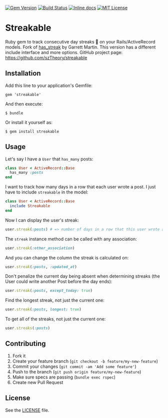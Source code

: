 [![Gem Version](https://badge.fury.io/rb/streakable.svg)](https://badge.fury.io/rb/streakable) [![Build Status](https://travis-ci.org/szTheory/streakable.svg?branch=master)](https://travis-ci.org/szTheory/streakable) [![Inline docs](http://inch-ci.org/github/szTheory/streakable.svg?branch=master)](http://inch-ci.org/github/szTheory/streakable) [![MIT License](https://img.shields.io/github/license/mashape/apistatus.svg)](https://github.com/szTheory/streakable/blob/master/LICENSE.txt)

# Streakable

Ruby gem to track consecutive day streaks :calendar: on your Rails/ActiveRecord models. Fork of [has_streak](https://github.com/garrettqmartin8/has_streak) by Garrett Martin. This version has a different include interface and more options. GitHub project page: https://github.com/szTheory/streakable

## Installation

Add this line to your application's Gemfile:

    gem 'streakable'

And then execute:

    $ bundle

Or install it yourself as:

    $ gem install streakable

## Usage

Let's say I have a <code>User</code> that <code>has_many</code> posts:

```ruby
class User < ActiveRecord::Base
  has_many :posts
end
```

I want to track how many days in a row that each user wrote a post. I just have to include <code>streakable</code> in the model:

```ruby
class User < ActiveRecord::Base
  include Streakable
end
```

Now I can display the user's streak:

```ruby
user.streak(:posts) # => number of days in a row that this user wrote a post (as determined by the created_at column, by default)
```

The <code>streak</code> instance method can be called with any association:

```ruby
user.streak(:other_association)
```

And you can change the column the streak is calculated on:

```ruby
user.streak(:posts, :updated_at)
```

Don't penalize the current day being absent when determining streaks (the User could write another Post before the day ends):

```ruby
user.streak(:posts, except_today: true)
```

Find the longest streak, not just the current one:

```ruby
user.streak(:posts, longest: true)
```

To get all of the streaks, not just the current one:

```ruby
user.streaks(:posts)
```

## Contributing

1. Fork it
2. Create your feature branch (`git checkout -b feature/my-new-feature`)
3. Commit your changes (`git commit -am 'Add some feature'`)
4. Push to the branch (`git push origin feature/my-new-feature`)
5. Make sure specs are passing (`bundle exec rspec`)
6. Create new Pull Request

## License

See the [LICENSE](https://github.com/szTheory/streakable/blob/master/LICENSE.txt) file.